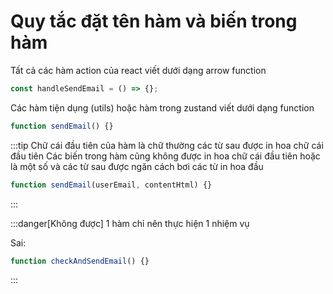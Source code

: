 # Quy tắc đặt tên hàm và biến trong hàm

Tất cả các hàm action của react viết dưới dạng arrow function

```ts
const handleSendEmail = () => {};
```

Các hàm tiện dụng (utils) hoặc hàm trong zustand viết dưới dạng function

```ts
function sendEmail() {}
```

:::tip
Chữ cái đầu tiên của hàm là chữ thường các từ sau được in hoa chữ cái đầu tiên
Các biến trong hàm cũng không được in hoa chữ cái đầu tiên hoặc là một số và các từ sau được ngăn cách bơi các từ in hoa đầu

```ts
function sendEmail(userEmail, contentHtml) {}
```

:::

:::danger[Không được]
1 hàm chỉ nên thực hiện 1 nhiệm vụ

Sai:

```ts
function checkAndSendEmail() {}
```

:::
